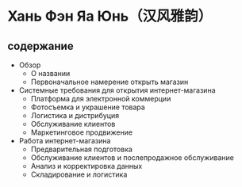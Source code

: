# Хань Фэн Яа Юнь（汉风雅韵）
## содержание  
- Обзор
  - О названии
  - Первоначальное намерение открыть магазин
- Системные требования для открытия интернет-магазина
  - Платформа для электронной коммерции
  - Фотосъемка и украшение товара
  - Логистика и дистрибуция
  - Обслуживание клиентов
  - Маркетинговое продвижение
- Работа интернет-магазина
  - Предварительная подготовка
  - Обслуживание клиентов и послепродажное обслуживание
  - Анализ и корректировка данных
  - Складирование и логистика
